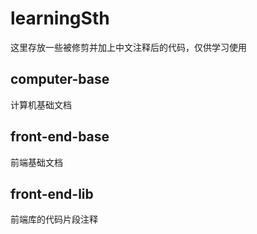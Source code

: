 # learningSth

这里存放一些被修剪并加上中文注释后的代码，仅供学习使用

## computer-base

计算机基础文档

## front-end-base

前端基础文档

## front-end-lib

前端库的代码片段注释

